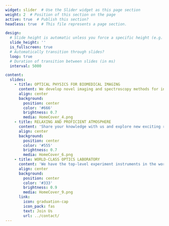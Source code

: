 ```yaml
---
widget: slider  # Use the Slider widget as this page section
weight: 2  # Position of this section on the page
active: true  # Publish this section?
headless: true  # This file represents a page section.

design:
  # Slide height is automatic unless you force a specific height (e.g. '400px')
  slide_height: ''
  is_fullscreen: true
  # Automatically transition through slides?
  loop: true
  # Duration of transition between slides (in ms)
  interval: 5000

content:
  slides:
    - title: OPTICAL PHYSICS FOR BIOMEDICAL IMAGING
      content: We develop novel imaging and spectroscopy methods for in vivo biological research.
      align: center
      background:
        position: center
        color: '#666'
        brightness: 0.7
        media: HomeCover_4.png
    - title: RELAXING AND PROFICIENT ATMOSPHERE
      content: 'Share your knowledge with us and explore new exciting research together!'
      align: center
      background:
        position: center
        color: '#555'
        brightness: 0.7
        media: HomeCover_6.png
    - title: WORLD-CLASS OPTICS LABORATORY
      content: 'We have the top-level experiment instruments in the world!'
      align: center
      background:
        position: center
        color: '#333'
        brightness: 0.9
        media: HomeCover_9.png
      link:
        icon: graduation-cap
        icon_pack: fas
        text: Join Us
        url: ../contact/
---
```

